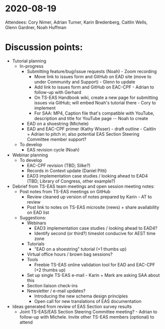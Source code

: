 # 2020-08-19
Attendees: Cory Nimer, Adrian Turner, Karin Bredenberg, Caitlin Wells, Glenn Gardner, Noah Huffman

# Discussion points:
- Tutorial planning
  - In-progress
    - Submitting feature/bug/issue requests (Noah) - Zoom recording
      - Move link to issues form and GitHub on EAD site (move to under Community and Support) - Glenn to update
      - Add link to issues form and GitHub on EAC-CPF - Adrian to follow-up with Gerhard
      - On TS-EAS Handbook wiki, create a new page for submitting issues via GitHub; will embed Noah's tutorial there - Cory to implement
      - For SAA: MP4, Caption file that's compatible with YouTube, description and title for YouTube page -- Noah to create
    - EAD on a shoestring (Michele)
    - EAD and EAC-CPF primer (Kathy Wisser) - draft outline - Caitlin + Adrian to pitch in; also potential EAS Section Steering Committee member support?
  - To develop
    - EAS revision cycle (Noah)
- Webinar planning 
  - To develop
    - EAC-CPF revision (TBD; Silke?)
    - Records in Context update (Daniel Pitti)
    - EAD3 implementation case studies / looking ahead to EAD4 (TBD; Library of Congress, other example?)
- Debrief from TS-EAS team meetings and open session meeting notes: 
  - Post notes from TS-EAS meetings on GitHub
    - Review cleaned up version of notes prepared by Karin - AT to review
    - Post link to notes on TS-EAS microsite (news) + share availability on EAD list
  - Suggestions:
    - Webinars
      - EAD3 implementation case studies / looking ahead to EAD4?
      - Identify second (or third?) timeslot conducive for AEST time zone
    - Tutorials
      - "EAD on a shoestring" tutorial (+1 thumbs up)
    - Virtual office hours / brown bag sessions?
    - Tools
      - Freebie TS-EAS online validation tool for EAD and EAC-CPF (+2 thumbs up)
    - Set up single TS-EAS e-mail - Karin + Mark are asking SAA about this
    - Section liaison check-ins 
    - Newsletter / e-mail updates?
      - Introducing the new schema design principles 
      - Open call for new translations of EAS documentation
- Ideas generated from review of EAS Section survey results 
  - Joint TS-EAS/EAS Section Steering Committee meeting? - Adrian to follow-up with Michele. Invite other TS-EAS members (optional) to attend
